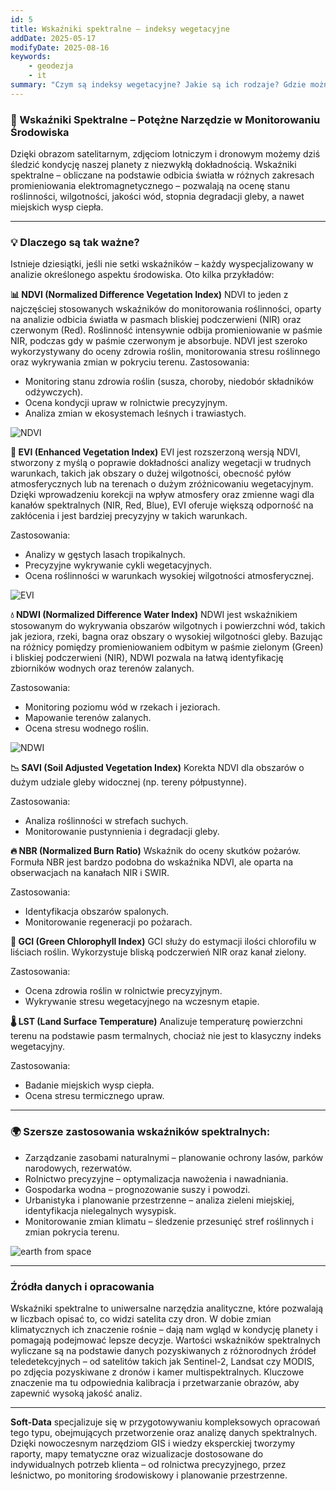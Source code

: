```yaml
---
id: 5
title: Wskaźniki spektralne — indeksy wegetacyjne
addDate: 2025-05-17
modifyDate: 2025-08-16
keywords:
    - geodezja
    - it
summary: "Czym są indeksy wegetacyjne? Jakie są ich rodzaje? Gdzie można je wykorzystać?"
---
```


### 🌿 Wskaźniki Spektralne – Potężne Narzędzie w Monitorowaniu Środowiska
Dzięki obrazom satelitarnym, zdjęciom lotniczym i dronowym możemy dziś śledzić kondycję naszej planety z niezwykłą dokładnością. Wskaźniki spektralne – obliczane na podstawie odbicia światła w różnych zakresach promieniowania elektromagnetycznego – pozwalają na ocenę stanu roślinności, wilgotności, jakości wód, stopnia degradacji gleby, a nawet miejskich wysp ciepła.
________________________________________
### 💡 Dlaczego są tak ważne?
Istnieje dziesiątki, jeśli nie setki wskaźników – każdy wyspecjalizowany w analizie określonego aspektu środowiska. Oto kilka przykładów:

**📊 NDVI (Normalized Difference Vegetation Index)**
NDVI to jeden z najczęściej stosowanych wskaźników do monitorowania roślinności, oparty na analizie odbicia światła w pasmach bliskiej podczerwieni (NIR) oraz czerwonym (Red). Roślinność intensywnie odbija promieniowanie w paśmie NIR, podczas gdy w paśmie czerwonym je absorbuje. NDVI jest szeroko wykorzystywany do oceny zdrowia roślin, monitorowania stresu roślinnego oraz wykrywania zmian w pokryciu terenu. Zastosowania:
- Monitoring stanu zdrowia roślin (susza, choroby, niedobór składników odżywczych).
- Ocena kondycji upraw w rolnictwie precyzyjnym.
- Analiza zmian w ekosystemach leśnych i trawiastych.

![NDVI](/images/blog/images/5/NDVI.jpg)

**🌱 EVI (Enhanced Vegetation Index)**
EVI jest rozszerzoną wersją NDVI, stworzony z myślą o poprawie dokładności analizy wegetacji w trudnych warunkach, takich jak obszary o dużej wilgotności, obecność pyłów atmosferycznych lub na terenach o dużym zróżnicowaniu wegetacyjnym. Dzięki wprowadzeniu korekcji na wpływ atmosfery oraz zmienne wagi dla kanałów spektralnych (NIR, Red, Blue), EVI oferuje większą odporność na zakłócenia i jest bardziej precyzyjny w takich warunkach.

Zastosowania:
- Analizy w gęstych lasach tropikalnych.
- Precyzyjne wykrywanie cykli wegetacyjnych.
- Ocena roślinności w warunkach wysokiej wilgotności atmosferycznej.


![EVI](/images/blog/images/5/EVI.jpg)

**💧 NDWI (Normalized Difference Water Index)**
NDWI jest wskaźnikiem stosowanym do wykrywania obszarów wilgotnych i powierzchni wód, takich jak jeziora, rzeki, bagna oraz obszary o wysokiej wilgotności gleby. Bazując na różnicy pomiędzy promieniowaniem odbitym w paśmie zielonym (Green) i bliskiej podczerwieni (NIR), NDWI pozwala na łatwą identyfikację zbiorników wodnych oraz terenów zalanych.

Zastosowania:
- Monitoring poziomu wód w rzekach i jeziorach.
- Mapowanie terenów zalanych.
- Ocena stresu wodnego roślin.

![NDWI](/images/blog/images/5/NDWI.jpg)

**📉 SAVI (Soil Adjusted Vegetation Index)**
Korekta NDVI dla obszarów o dużym udziale gleby widocznej (np. tereny półpustynne).

Zastosowania:
- Analiza roślinności w strefach suchych.
- Monitorowanie pustynnienia i degradacji gleby.


**🔥 NBR (Normalized Burn Ratio)**
Wskaźnik do oceny skutków pożarów. Formuła NBR jest bardzo podobna do wskaźnika NDVI, ale oparta na obserwacjach na kanałach NIR i SWIR.

Zastosowania:
- Identyfikacja obszarów spalonych.
- Monitorowanie regeneracji po pożarach.

**🌾 GCI (Green Chlorophyll Index)**
GCI służy do estymacji ilości chlorofilu w liściach roślin. Wykorzystuje bliską podczerwień NIR oraz kanał zielony.

Zastosowania:
- Ocena zdrowia roślin w rolnictwie precyzyjnym.
- Wykrywanie stresu wegetacyjnego na wczesnym etapie.


**🌡 LST (Land Surface Temperature)** 
Analizuje temperaturę powierzchni terenu na podstawie pasm termalnych, chociaż nie jest to klasyczny indeks wegetacyjny.

Zastosowania:
- Badanie miejskich wysp ciepła.
- Ocena stresu termicznego upraw.
________________________________________

### 🌍 Szersze zastosowania wskaźników spektralnych:
- Zarządzanie zasobami naturalnymi – planowanie ochrony lasów, parków narodowych, rezerwatów.
- Rolnictwo precyzyjne – optymalizacja nawożenia i nawadniania.
- Gospodarka wodna – prognozowanie suszy i powodzi.
- Urbanistyka i planowanie przestrzenne – analiza zieleni miejskiej, identyfikacja nielegalnych wysypisk.
- Monitorowanie zmian klimatu – śledzenie przesunięć stref roślinnych i zmian pokrycia terenu.

![earth from space](/images/blog/images/5/space.jpg)

________________________________________

### Źródła danych i opracowania
Wskaźniki spektralne to uniwersalne narzędzia analityczne, które pozwalają w liczbach opisać to, co widzi satelita czy dron. W dobie zmian klimatycznych ich znaczenie rośnie – dają nam wgląd w kondycję planety i pomagają podejmować lepsze decyzje.
Wartości wskaźników spektralnych wyliczane są na podstawie danych pozyskiwanych z różnorodnych źródeł teledetekcyjnych – od satelitów takich jak Sentinel-2, Landsat czy MODIS, po zdjęcia pozyskiwane z dronów i kamer multispektralnych. Kluczowe znaczenie ma tu odpowiednia kalibracja i przetwarzanie obrazów, aby zapewnić wysoką jakość analiz.

________________________________________
**Soft-Data** specjalizuje się w przygotowywaniu kompleksowych opracowań tego typu, obejmujących przetworzenie oraz analizę danych spektralnych. Dzięki nowoczesnym narzędziom GIS i wiedzy eksperckiej tworzymy raporty, mapy tematyczne oraz wizualizacje dostosowane do indywidualnych potrzeb klienta – od rolnictwa precyzyjnego, przez leśnictwo, po monitoring środowiskowy i planowanie przestrzenne.
